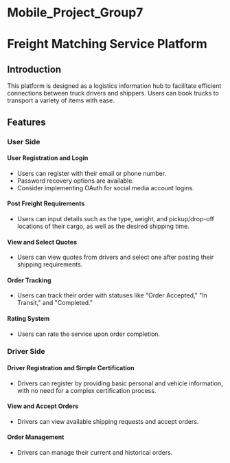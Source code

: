 # Mobile_Project_Group7

# Freight Matching Service Platform

## Introduction
This platform is designed as a logistics information hub to facilitate efficient connections between truck drivers and shippers. Users can book trucks to transport a variety of items with ease.

## Features

### User Side

#### User Registration and Login
- Users can register with their email or phone number.
- Password recovery options are available.
- Consider implementing OAuth for social media account logins.

#### Post Freight Requirements
- Users can input details such as the type, weight, and pickup/drop-off locations of their cargo, as well as the desired shipping time.

#### View and Select Quotes
- Users can view quotes from drivers and select one after posting their shipping requirements.

#### Order Tracking
- Users can track their order with statuses like "Order Accepted," "In Transit," and "Completed."

#### Rating System
- Users can rate the service upon order completion.

### Driver Side

#### Driver Registration and Simple Certification
- Drivers can register by providing basic personal and vehicle information, with no need for a complex certification process.

#### View and Accept Orders
- Drivers can view available shipping requests and accept orders.

#### Order Management
- Drivers can manage their current and historical orders.
